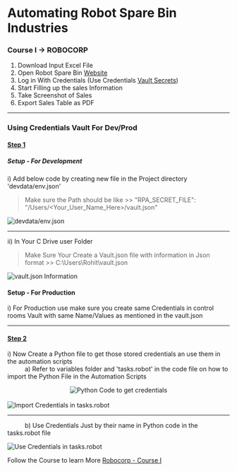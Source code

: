 # Automating Robot Spare Bin Industries

### Course I  -> ROBOCORP

1) Download Input Excel File
2) Open Robot Spare Bin [Website](https://robotsparebinindustries.com/#/)
3) Log in With Credentials (Use Credentials [Vault Secrets](https://robocorp.com/docs/development-guide/variables-and-secrets/vault))
4) Start Filling up the sales Information
5) Take Screenshot of Sales
6) Export Sales Table as PDF
---------------

### Using Credentials Vault For Dev/Prod
#### <u> Step 1 </u>
##### Setup - For Development
i) Add below code by creating new file in the Project directory 'devdata/env.json'
> Make sure the Path should be like 
    >> "RPA_SECRET_FILE": "/Users/\<Your_User_Name_Here>/vault.json"

<img src="https://drive.google.com/uc?export=view&id=1rImThomKNVHGJsNfeA4kGfcNo7AyaiOY" alt="devdata/env.json">

---------------

ii) In Your C Drive user Folder 
> Make Sure Your Create a Vault.json file with information in Json format
    >> C:\Users\Rohit\vault.json

<img src="https://drive.google.com/uc?export=view&id=10hVLlsRSbKR2rsOCfvt3991vndZ0Wf2C" alt="vault.json Information">

#### Setup - For Production
i) For Production use make sure you create same Credentials in control rooms Vault with same Name/Values as mentioned in the vault.json

---------------------

#### <u> Step 2 </u>
i) Now Create a Python file to get those stored credentials an use them in the automation scripts <br />
&nbsp; &nbsp; &nbsp; &nbsp; &nbsp;    a) Refer to variables folder and 'tasks.robot' in the code file on how to import the Python File in the Automation Scripts

<center><img src="https://drive.google.com/uc?export=view&id=1OiS0K2GddJ4VJGElNAM-HF7FYaGjMmWo" alt="Python Code to get credentials"></center>
<br />
<img src="https://drive.google.com/uc?export=view&id=1iv4k4RoOVianVKNh0U3xu991jbH7r0Tw" alt="Import Credentials in tasks.robot">

-------------------

&nbsp; &nbsp; &nbsp; &nbsp; &nbsp; b) Use Credentials Just by their name in Python code in the tasks.robot file

<img src="https://drive.google.com/uc?export=view&id=1Qce_etLhXAnJa5yE9rH11KQMGxZpPXc_" alt="Use Credentials in tasks.robot">

<br/>

Follow the Course to learn More [Robocorp - Course I](https://robocorp.com/docs/courses/beginners-course)